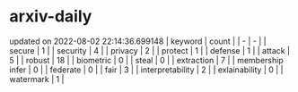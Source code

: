 # arxiv-daily
updated on 2022-08-02 22:14:36.699148
| keyword | count |
| - | - |
| secure | 1 |
| security | 4 |
| privacy | 2 |
| protect | 1 |
| defense | 1 |
| attack | 5 |
| robust | 18 |
| biometric | 0 |
| steal | 0 |
| extraction | 7 |
| membership infer | 0 |
| federate | 0 |
| fair | 3 |
| interpretability | 2 |
| exlainability | 0 |
| watermark | 1 |
